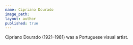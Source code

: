 ```yaml
---
name: Cipriano Dourado
image_path:
layout: author
published: true
---
```

Cipriano Dourado (1921–1981) was a Portuguese visual artist.
